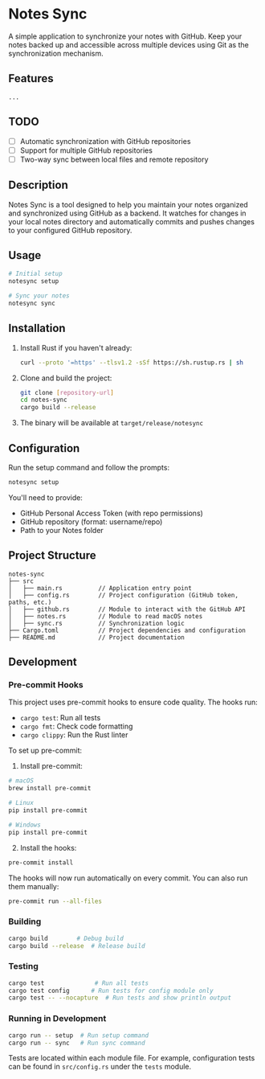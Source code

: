 # Notes Sync

A simple application to synchronize your notes with GitHub. Keep your notes backed up and accessible across multiple devices using Git as the synchronization mechanism.

## Features
    ...

## TODO
-[ ] Automatic synchronization with GitHub repositories
-[ ] Support for multiple GitHub repositories
-[ ] Two-way sync between local files and remote repository

## Description

Notes Sync is a tool designed to help you maintain your notes organized and synchronized using GitHub as a backend. It watches for changes in your local notes directory and automatically commits and pushes changes to your configured GitHub repository.

## Usage
```bash
# Initial setup
notesync setup

# Sync your notes
notesync sync
```

## Installation
1. Install Rust if you haven't already:
   ```bash
   curl --proto '=https' --tlsv1.2 -sSf https://sh.rustup.rs | sh
   ```

2. Clone and build the project:
   ```bash
   git clone [repository-url]
   cd notes-sync
   cargo build --release
   ```

3. The binary will be available at `target/release/notesync`

## Configuration
Run the setup command and follow the prompts:
```bash
notesync setup
```

You'll need to provide:
- GitHub Personal Access Token (with repo permissions)
- GitHub repository (format: username/repo)
- Path to your Notes folder

## Project Structure

```
notes-sync
├── src
│   ├── main.rs          // Application entry point
│   ├── config.rs        // Project configuration (GitHub token, paths, etc.)
│   ├── github.rs        // Module to interact with the GitHub API
│   ├── notes.rs         // Module to read macOS notes
│   ├── sync.rs          // Synchronization logic
├── Cargo.toml           // Project dependencies and configuration
├── README.md            // Project documentation
```

## Development

### Pre-commit Hooks
This project uses pre-commit hooks to ensure code quality. The hooks run:
- `cargo test`: Run all tests
- `cargo fmt`: Check code formatting
- `cargo clippy`: Run the Rust linter

To set up pre-commit:

1. Install pre-commit:
```bash
# macOS
brew install pre-commit

# Linux
pip install pre-commit

# Windows
pip install pre-commit
```

2. Install the hooks:
```bash
pre-commit install
```

The hooks will now run automatically on every commit. You can also run them manually:
```bash
pre-commit run --all-files
```

### Building
```bash
cargo build        # Debug build
cargo build --release  # Release build
```

### Testing
```bash
cargo test              # Run all tests
cargo test config      # Run tests for config module only
cargo test -- --nocapture  # Run tests and show println output
```

### Running in Development
```bash
cargo run -- setup  # Run setup command
cargo run -- sync   # Run sync command
```

Tests are located within each module file. For example, configuration tests can be found in `src/config.rs` under the `tests` module.